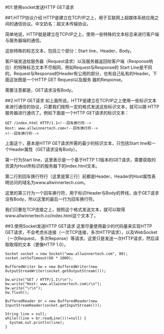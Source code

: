 #01.使用socket发送HTTP GET请求

##1.HTTP协议介绍
  HTTP是建立在TCP/IP之上，用于互联网上超媒体系统应用之间的通信协议。中文奶名：超文本传输协议。
  
  简单地说，HTTP就是建立在TCP/IP之上，使用一些特殊的文本标志来进行客户端与服务器端的通信。
  
  这些特殊的标志文本，包括三个部分：Start line，Header，Body。
  
  客户端发送给服务器（Request请求）以及服务器返回给客户端（Response响应）的特殊标志文本不尽相同，例如Request与Response的
  Start Line是不同的，Request与Response的Header有公用的部分，也有自己私有的Header。下面这张图是一个HTTP GET Request以及服务
  器的Response。
  
  []("#")
  
  需要注意都是，GET请求没有Body。
  
##2.HTTP GET请求
  如上面所说，HTTP是建立在TCP/IP之上使用一些标识文本来进行通信的协议，只要我们按照一定的格式发送这些标识文本，就可以跟
  HTTP服务器进行通讯了。例如下面是一个HTTP GET请求的标识文本：
  
    GET /index.html HTTP/1.1<!--回车换行符-->
    Host: www.allwinnertech.com<!--回车换行符-->
    <!--回车换行符-->
    
  上面这个，基本是HTTP GET请求所需的最少的标识文本，只包括Start line和一个Header属性（GET请求没有Body）。
  
  第一行为Start line，这里表示是一个基于HTTP 1.1版本的GET请求，需要获取的资源为Host所标识的服务器下的index.html文本。
  
  第二行到回车换行符行（这里是第三行）前都是Header，Header的Host属性表明访问的域名为www.allwinnertech.com。
  
  这里的第三行为一个回车换行符，用于标识Header与Body的界线，由于GET请求没有Body，所以这里的最后一行为回车换行符。  
  
  我们只要在TCP连接之上，按照这个格式发送文本，就可以取得www.allwinnertech.co/index.html这个文本了。
  
##3.使用Socket发送HTTP GET请求
  这里尽量使用最少的代码量来实现HTTP GET请求，不会考虑长连接（一次TCP连接，多次HTTP请求），以及WebSocket（一次Request，
  多次Reponse）等请求。这里只是发送一次HTTP请求，然后读取取得的文本（更像HTTP 1.0）。
  
    Socket socket = new Socket("www.allwinnertech.com", 80);
    socket.setSoTimeout(60 * 1000);

    BufferedWriter bw = new BufferedWriter(new OutputStreamWriter(socket.getOutputStream()));

    bw.write("GET / HTTP/1.1\r\n");
    bw.write("Host: www.allwinnertech.com\r\n");
    bw.write("\r\n");
    bw.flush();
		
    BufferedReader br = new BufferedReader(new InputStreamReader(socket.getInputStream()));
		
    String line = null;
    while((line = br.readLine())!=null) {
      System.out.println(line);
    }
  

  
    
      
  
  
  
